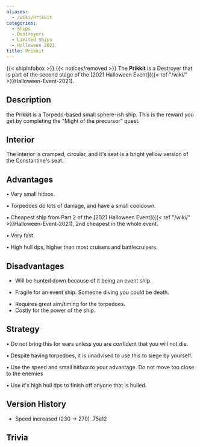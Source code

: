 ```yaml
---
aliases:
  - /wiki/Prikkit
categories:
  - Ships
  - Destroyers
  - Limited Ships
  - Halloween 2021
title: Prikkit
---
```


{{< shipInfobox >}} {{< notices/removed >}} The **Prikkit** is a Destroyer that is part of the second stage of the [2021 Halloween Event]({{< ref "/wiki/" >}}Halloween-Event-2021).

## Description

the Prikkit is a Torpedo-based small sphere-ish ship. This is the reward you get by completing the "Might of the precursor" quest.

## Interior

The interior is cramped, circular, and it's seat is a bright yellow version of the Constantine's seat.

## Advantages

• Very small hitbox.

• Torpedoes do lots of damage, and have a small cooldown.

• Cheapest ship from Part 2 of the [2021 Halloween Event]({{< ref "/wiki/" >}}Halloween-Event-2021), 2nd cheapest in the whole event.

• Very fast.

• High hull dps, higher than most cruisers and battlecruisers.

## Disadvantages

- Will be hunted down because of it being an event ship.

<!-- -->

- Fragile for an event ship. Someone diving you could be death.

<!-- -->

- Requires great aim/timing for the torpedoes.
- Costly for the power of the ship.

## Strategy

• Do not bring this for wars unless you are confident that you will not die.

• Despite having torpedoes, it is unadvised to use this to siege by yourself.

• Use the speed and small hitbox to your advantage. Do not move too close to the enemies

• Use it's high hull dps to finish off anyone that is hulled.

## Version History

- Speed increased (230 -> 270) .75a12

## Trivia
